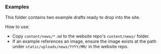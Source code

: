 ### Examples

This folder contains two example drafts ready to drop into the site.

How to use:
- Copy `content/news/*.md` to the website repo's `content/news/` folder.
- If an example references an image, ensure the image exists at the path under `static/uploads/news/YYYY/MM/` in the website repo.

